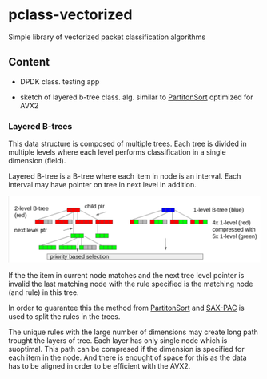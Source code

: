 # pclass-vectorized
Simple library of vectorized packet classification algorithms


## Content

* DPDK class. testing app

* sketch of layered b-tree class. alg. similar to [PartitonSort](https://github.com/sorrachai/PartitonSort) optimized for AVX2



### Layered B-trees

This data structure is composed of multiple trees. Each tree is divided in multiple levels where each level performs classification in a single dimension (field).

Layered B-tree is a B-tree where each item in node is an interval. Each interval may have pointer on tree in next level  in addition.

![Layered B-trees](/doc/layered_b-tree.png)

If the the item in current node matches and the next tree level pointer is invalid the last matching node with the rule specified is the matching node (and rule) in this tree.

In order to guarantee this the method from [PartitonSort](https://github.com/sorrachai/PartitonSort) and [SAX-PAC](https://dl.acm.org/citation.cfm?id=2626294) is used to split the rules in the trees.

The unique rules with the large number of dimensions may create long path trought the layers of tree. Each layer has only single node which is suoptimal. This path can be compresed if the dimension is specified for each item in the node. And there is enought of space for this as the data has to be aligned in order to be efficient with the AVX2.

